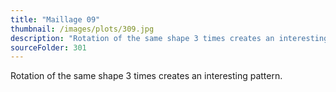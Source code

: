 ```yaml
---
title: "Maillage 09"
thumbnail: /images/plots/309.jpg
description: "Rotation of the same shape 3 times creates an interesting pattern."
sourceFolder: 301
---
```


Rotation of the same shape 3 times creates an interesting pattern.

